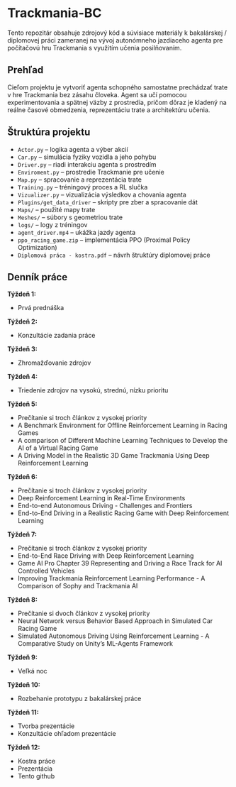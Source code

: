 # Trackmania-BC

Tento repozitár obsahuje zdrojový kód a súvisiace materiály k bakalárskej / diplomovej práci zameranej na vývoj autonómneho jazdiaceho agenta pre počítačovú hru Trackmania s využitím učenia posilňovaním.

## Prehľad

Cieľom projektu je vytvoriť agenta schopného samostatne prechádzať trate v hre Trackmania bez zásahu človeka. Agent sa učí pomocou experimentovania a spätnej väzby z prostredia, pričom dôraz je kladený na reálne časové obmedzenia, reprezentáciu trate a architektúru učenia.

## Štruktúra projektu

- `Actor.py` – logika agenta a výber akcií
- `Car.py` – simulácia fyziky vozidla a jeho pohybu
- `Driver.py` – riadi interakciu agenta s prostredím
- `Enviroment.py` – prostredie Trackmanie pre učenie
- `Map.py` – spracovanie a reprezentácia trate
- `Training.py` – tréningový proces a RL slučka
- `Vizualizer.py` – vizualizácia výsledkov a chovania agenta
- `Plugins/get_data_driver` – skripty pre zber a spracovanie dát
- `Maps/` – použité mapy trate
- `Meshes/` – súbory s geometriou trate
- `logs/` – logy z tréningov
- `agent_driver.mp4` – ukážka jazdy agenta
- `ppo_racing_game.zip` – implementácia PPO (Proximal Policy Optimization)
- `Diplomová práca - kostra.pdf` – návrh štruktúry diplomovej práce

## Denník práce

**Týždeň 1:**  
- Prvá prednáška

**Týždeň 2:**  
- Konzultácie zadania práce

**Týždeň 3:**  
- Zhromažďovanie zdrojov

**Týždeň 4:**  
- Triedenie zdrojov na vysokú, strednú, nízku prioritu 

**Týždeň 5:**  
- Prečítanie si troch článkov z vysokej priority
- A Benchmark Environment for Offline Reinforcement Learning in Racing Games
- A comparison of Different Machine Learning Techniques to Develop the AI of a Virtual Racing Game
- A Driving Model in the Realistic 3D Game Trackmania Using Deep Reinforcement Learning

**Týždeň 6:**  
- Prečítanie si troch článkov z vysokej priority
- Deep Reinforcement Learning in Real-Time Environments
- End-to-end Autonomous Driving - Challenges and Frontiers
- End-to-End Driving in a Realistic Racing Game with Deep Reinforcement Learning

**Týždeň 7:**  
- Prečítanie si troch článkov z vysokej priority
- End-to-End Race Driving with Deep Reinforcement Learning
- Game AI Pro Chapter 39 Representing and Driving a Race Track for AI Controlled Vehicles
- Improving Trackmania Reinforcement Learning Performance - A Comparison of Sophy and Trackmania AI

**Týždeň 8:**  
- Prečítanie si dvoch článkov z vysokej priority
- Neural Network versus Behavior Based Approach in Simulated Car Racing Game
- Simulated Autonomous Driving Using Reinforcement Learning - A Comparative Study on Unity’s ML-Agents Framework

**Týždeň 9:**  
- Veľká noc

**Týždeň 10:**  
- Rozbehanie prototypu z bakalárskej práce

**Týždeň 11:**  
- Tvorba prezentácie
- Konzultácie ohľadom prezentácie

**Týždeň 12:**  
- Kostra práce
- Prezentácia
- Tento github


